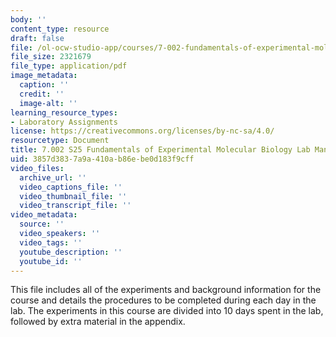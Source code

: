 ```yaml
---
body: ''
content_type: resource
draft: false
file: /ol-ocw-studio-app/courses/7-002-fundamentals-of-experimental-molecular-biology-spring-2025/mit7_002_s25_clpx-lab-manual2.pdf
file_size: 2321679
file_type: application/pdf
image_metadata:
  caption: ''
  credit: ''
  image-alt: ''
learning_resource_types:
- Laboratory Assignments
license: https://creativecommons.org/licenses/by-nc-sa/4.0/
resourcetype: Document
title: 7.002 S25 Fundamentals of Experimental Molecular Biology Lab Manual
uid: 3857d383-7a9a-410a-b86e-be0d183f9cff
video_files:
  archive_url: ''
  video_captions_file: ''
  video_thumbnail_file: ''
  video_transcript_file: ''
video_metadata:
  source: ''
  video_speakers: ''
  video_tags: ''
  youtube_description: ''
  youtube_id: ''
---
```

This file includes all of the experiments and background information for the course and details the procedures to be completed during each day in the lab. The experiments in this course are divided into 10 days spent in the lab, followed by extra material in the appendix.